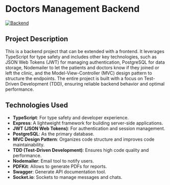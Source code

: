 # Doctors Management Backend

[![Backend](https://github.com/manulucena12/mvc-doctors/actions/workflows/pipeline.yml/badge.svg)](https://github.com/manulucena12/mvc-doctors/actions/workflows/pipeline.yml)

## Project Description

This is a backend project that can be extended with a frontend. It leverages TypeScript for type safety and includes other key technologies, such as JSON Web Tokens (JWT) for managing authentication, PostgreSQL for data storage, Nodemailer to let the patients and doctors know if they joined or left the clinic, and the Model-View-Controller (MVC) design pattern to structure the endpoints. The entire project is built with a focus on Test-Driven Development (TDD), ensuring reliable backend behavior and optimal performance.

## Technologies Used

- **TypeScript**: For type safety and developer experience.
- **Express**: A lightweight framework for building server-side applications.
- **JWT (JSON Web Tokens)**: For authentication and session management.
- **PostgreSQL**: As the primary database.
- **MVC Design Pattern**: Organizes code structure and improves code maintainability.
- **TDD (Test-Driven Development)**: Ensures high code quality and performance.
- **Nodemailer**: Email tool to notify users.
- **PDFKit**: Allows to generate PDFs for reports.
- **Swagger**: Generate API documentation tool.
- **Socket.io**: Sockets to manage messages and chats.